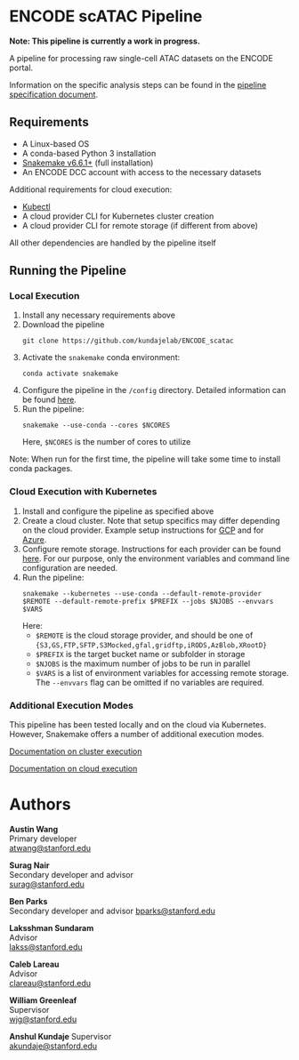 # ENCODE scATAC Pipeline

**Note: This pipeline is currently a work in progress.**

A pipeline for processing raw single-cell ATAC datasets on the ENCODE portal.

Information on the specific analysis steps can be found in the [pipeline specification document](https://docs.google.com/document/u/2/d/e/2PACX-1vTlgtT4WeXbvRicybUHXnhZs8RKyB4EkTbcWooQ6qBxxQ_zIHpFEVHy38D5lC_s8_YDGfUTsyomJcs3/pub).

## Requirements

- A Linux-based OS
- A conda-based Python 3 installation
- [Snakemake v6.6.1+](https://snakemake.readthedocs.io/en/stable/getting_started/installation.html) (full installation)
- An ENCODE DCC account with access to the necessary datasets

Additional requirements for cloud execution:
- [Kubectl](https://kubernetes.io/docs/tasks/tools/install-kubectl-linux/)
- A cloud provider CLI for Kubernetes cluster creation
- A cloud provider CLI for remote storage (if different from above)

All other dependencies are handled by the pipeline itself

## Running the Pipeline

### Local Execution

1. Install any necessary requirements above
2. Download the pipeline
    ```
    git clone https://github.com/kundajelab/ENCODE_scatac
    ```
3. Activate the `snakemake` conda environment:
    ```
    conda activate snakemake
    ```
4. Configure the pipeline in the `/config` directory. Detailed information can be found [here](config/README.md).
5. Run the pipeline:
    ```
    snakemake --use-conda --cores $NCORES 
    ```
    Here, `$NCORES` is the number of cores to utilize

Note: When run for the first time, the pipeline will take some time to install conda packages. 

### Cloud Execution with Kubernetes

1. Install and configure the pipeline as specified above
2. Create a cloud cluster. Note that setup specifics may differ depending on the cloud provider. Example setup instructions for [GCP](https://snakemake.readthedocs.io/en/stable/executing/cloud.html#setup-kubernetes-on-google-cloud-engine) and for [Azure](https://snakemake.readthedocs.io/en/stable/executor_tutorial/azure_aks.html#create-an-auto-scaling-kubernetes-cluster).
3. Configure remote storage. Instructions for each provider can be found [here](https://snakemake.readthedocs.io/en/stable/snakefiles/remote_files.html). For our purpose, only the environment variables and command line configuration are needed.
4. Run the pipeline:
    ```
    snakemake --kubernetes --use-conda --default-remote-provider $REMOTE --default-remote-prefix $PREFIX --jobs $NJOBS --envvars $VARS
    ```
    Here:
    - `$REMOTE` is the cloud storage provider, and should be one of `{S3,GS,FTP,SFTP,S3Mocked,gfal,gridftp,iRODS,AzBlob,XRootD}`
    - `$PREFIX` is the target bucket name or subfolder in storage
    - `$NJOBS` is the maximum number of jobs to be run in parallel
    - `$VARS` is a list of environment variables for accessing remote storage. The `--envvars` flag can be omitted if no variables are required.

### Additional Execution Modes

This pipeline has been tested locally and on the cloud via Kubernetes. However, Snakemake offers a number of additional execution modes.

[Documentation on cluster execution](https://snakemake.readthedocs.io/en/stable/executing/cluster.html)

[Documentation on cloud execution](https://snakemake.readthedocs.io/en/stable/executing/cloud.html)

# Authors

**Austin Wang**  
Primary developer  
atwang@stanford.edu

**Surag Nair**  
Secondary developer and advisor  
surag@stanford.edu

**Ben Parks**  
Secondary developer and advisor
bparks@stanford.edu

**Laksshman Sundaram**  
Advisor  
lakss@stanford.edu

**Caleb Lareau**  
Advisor  
clareau@stanford.edu

**William Greenleaf**  
Supervisor  
wjg@stanford.edu

**Anshul Kundaje**
Supervisor  
akundaje@stanford.edu